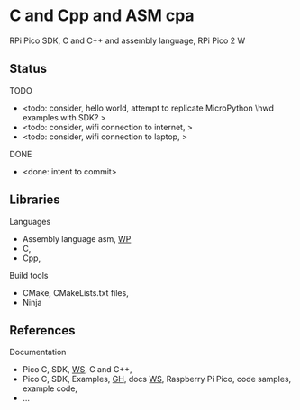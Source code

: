 # C and Cpp and ASM cpa 

RPi Pico SDK, C and C++ and assembly language, RPi Pico 2 W 

## Status

TODO
* <todo: consider, hello world, attempt to replicate MicroPython \hwd examples with SDK? >
* <todo: consider, wifi connection to internet, >
* <todo: consider, wifi connection to laptop, >

DONE
* <done: intent to commit>

## Libraries

Languages
* Assembly language asm, [WP](https://en.wikipedia.org/wiki/Assembly_language) 
* C, 
* Cpp, 

Build tools
* CMake, CMakeLists.txt files, 
* Ninja

## References

Documentation
* Pico C, SDK, [WS](https://www.raspberrypi.com/documentation/pico-sdk/), C and C++, 
* Pico C, SDK, Examples, [GH](https://github.com/raspberrypi/pico-examples), docs [WS](https://www.raspberrypi.com/documentation/pico-sdk/examples_page.html#examples_page), Raspberry Pi Pico, code samples, example code, 
* ...